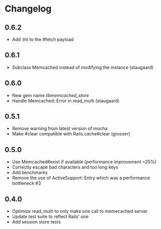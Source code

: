 # Changelog

## 0.6.2
  * Add :hit to the #fetch payload

## 0.6.1
 * Subclass Memcached instead of modifying the instance (staugaard)

## 0.6.0
  * New gem name _libmemcached_store_
  * Handle Memcached::Error in read_multi (staugaard)

## 0.5.1
  * Remove warning from latest version of mocha
  * Make #clear compatible with Rails.cache#clear (grosser)

## 0.5.0
  * Use Memcached#exist if available (performance improvement ~25%)
  * Correctly escape bad characters and too long keys
  * Add benchmarks
  * Remove the use of ActiveSupport::Entry which was a performance bottleneck #3

## 0.4.0
  * Optimize read_multi to only make one call to memecached server
  * Update test suite to reflect Rails' one
  * Add session store tests